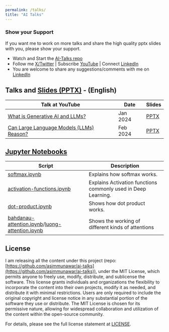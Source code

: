 ```yaml
---
permalink: /talks/
title: "AI Talks"
---
```


### Show your Support
If you want me to work on more talks and share the high quality pptx slides with you, please show your support.

- Watch and Start the [AI-Talks repo](https://github.com/asimmunawar/ai-talks)
- Follow me [X/Twitter](https://twitter.com/asimunawar) | Subscribe [YouTube](https://www.youtube.com/@asimmunawar) | Connect [LinkedIn](https://www.linkedin.com/in/asimmunawar/)
- You are welcome to share any suggestions/comments with me on [LinkedIn](https://www.linkedin.com/in/asimmunawar/)

## Talks and [Slides (PPTX)](https://github.com/asimmunawar/ai-talks/docs/presentations) - (English)

| Talk at YouTube    | Date    | Slides  |
| ------------------ | ------- | ------- |
| [What is Generative AI and LLMs?](https://youtu.be/AneKPA_0b0s?si=mnalVtWn0xMS_PEp)  | Jan 2024   | [PPTX](https://github.com/asimmunawar/ai-talks/blob/main/docs/presentations/WhatIsGenAI202401.pptx) |
| [Can Large Language Models (LLMs) Reason?](https://youtu.be/RXG85xI23-o?si=4BTeNuh4iRQm9Asy) | Feb 2024 | [PPTX](https://github.com/asimmunawar/ai-talks/blob/main/docs/presentations/ReasoningWithLLMs202402.pptx) |


## [Jupyter Notebooks](https://github.com/asimmunawar/ai-talks/tree/main/src/jupyter-notebooks)

| Script    | Description |
| ------ | ------- |
| [softmax.ipynb](https://github.com/asimmunawar/ai-talks/blob/main/src/jupyter-notebooks/softmax.ipynb)   | Explains how softmax works.    |
| [activation-functions.ipynb](https://github.com/asimmunawar/ai-talks/blob/main/src/jupyter-notebooks/activation-functions.ipynb)   | Explains Activation functions commonly used in Deep Learning.   |
| [dot-product.ipynb](https://github.com/asimmunawar/ai-talks/blob/main/src/jupyter-notebooks/dot-product.ipynb)   | Shows how dot product works.   |
| [bahdanau-attention.ipynb](https://github.com/asimmunawar/ai-talks/blob/main/src/jupyter-notebooks/bahdanau-attention.ipynb)/[luong-attention.ipynb](https://github.com/asimmunawar/ai-talks/blob/main/src/jupyter-notebooks/luong-attention.ipynb) | Shows the working of different kinds of attentions |

## License
I am releasing all the content under this project (repo:[https://github.com/asimmunawar/ai-talks](https://github.com/asimmunawar/ai-talks)), under the MIT License, which permits anyone to freely use, modify, distribute, and sublicense the software. This license grants individuals and organizations the flexibility to incorporate the content into their own projects, modify it as needed, and distribute it with minimal restrictions. Users are only required to include the original copyright and license notice in any substantial portion of the software they use or distribute. The MIT License is chosen for its permissive nature, allowing for widespread collaboration and utilization of the content within the open-source community.

For details, please see the full license statement at [LICENSE](https://github.com/asimmunawar/ai-talks/blob/main/License).
